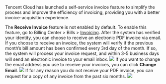 ﻿Tencent Cloud has launched a self-service invoice feature to simplify the process and improve the efficiency of invoicing, providing you with a better invoice-acquisition experience.

The **Receive Invoice** feature is not enabled by default. To enable this feature, go to Billing Center > Bills > [Invoicing](https://console.cloud.tencent.com/intlbilling/invoicing). After the system has verified your identity, you can choose to receive an electronic PDF invoice via email. If you choose to receive an invoice, the system will verify if the previous month’s bill amount has been confirmed every 3rd day of the month. If so, the system will process your invoice request, and within 3-5 business days will send an electronic invoice to your email inbox.
![](https://main.qcloudimg.com/raw/42e74812775b58f5ffbd9e15aff3194e.png)
If you want to change the email address you use to receive your invoices, you can click **Change Email**.
![](https://main.qcloudimg.com/raw/c78ef5b3851ef9b88d3ec486caab9f01.png)
If for any reason you do not receive your PDF invoice, you can request for a copy of any invoice from the past six months.
![](https://main.qcloudimg.com/raw/66640a9d8725008c82f9e67250640ddb.png)

